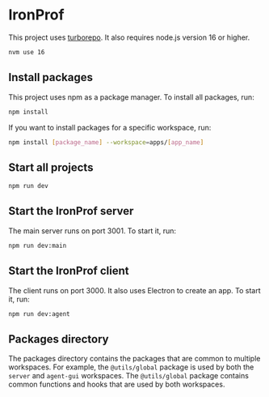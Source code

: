 # IronProf

This project uses [turborepo](https://turborepo.org/). It also requires node.js version 16 or higher.

```bash
nvm use 16
```

## Install packages

This project uses npm as a package manager. To install all packages, run:

```bash
npm install
```

If you want to install packages for a specific workspace, run:

```bash
npm install [package_name] --workspace=apps/[app_name]
```

## Start all projects

```bash
npm run dev
```

## Start the IronProf server

The main server runs on port 3001. To start it, run:

```bash
npm run dev:main
```

## Start the IronProf client

The client runs on port 3000. It also uses Electron to create an app. To start it, run:

```bash
npm run dev:agent
```

## Packages directory

The packages directory contains the packages that are common to multiple workspaces. For example, the `@utils/global` package is used by both the `server` and `agent-gui` workspaces. The `@utils/global` package contains common functions and hooks that are used by both workspaces.

